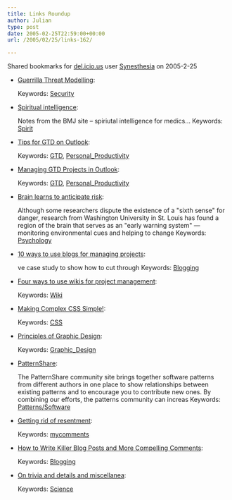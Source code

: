 ```yaml
---
title: Links Roundup
author: Julian
type: post
date: 2005-02-25T22:59:00+00:00
url: /2005/02/25/links-162/

---
```

Shared bookmarks for [del.icio.us][1] user  [Synesthesia][2] on 2005-2-25

  * [Guerrilla Threat Modelling][3]:
   
    Keywords: [Security][4]
  * [Spiritual intelligence][5]:
  
    Notes from the BMJ site &#8211; spiriutal intelligence for medics&#8230; Keywords: [Spirit][6]
  * [Tips for GTD on Outlook][7]:
   
    Keywords: [GTD][8], [Personal_Productivity][9]
  * [Managing GTD Projects in Outlook][10]:
   
    Keywords: [GTD][8], [Personal_Productivity][9]
  * [Brain learns to anticipate risk][11]:
  
    Although some researchers dispute the existence of a "sixth sense" for danger, research from Washington University in St. Louis has found a region of the brain that serves as an "early warning system" &#8212; monitoring environmental cues and helping to change Keywords: [Psychology][12]
  * [10 ways to use blogs for managing projects][13]:
  
    ve case study to show how to cut through Keywords: [Blogging][14]
  * [Four ways to use wikis for project management][15]:
   
    Keywords: [Wiki][16]
  * [Making Complex CSS Simple!][17]:
   
    Keywords: [CSS][18]
  * [Principles of Graphic Design][19]:
   
    Keywords: [Graphic_Design][20]
  * [PatternShare][21]:
  
    The PatternShare community site brings together software patterns from different authors in one place to show relationships between existing patterns and to encourage you to contribute new ones. By combining our efforts, the patterns community can increas Keywords: [Patterns/Software][22]
  * [Getting rid of resentment][23]:
   
    Keywords: [mycomments][24]
  * [How to Write Killer Blog Posts and More Compelling Comments][25]:
   
    Keywords: [Blogging][14]
  * [On trivia and details and miscellanea][26]:
   
    Keywords: [Science][27]

 [1]: https://del.icio.us/
 [2]: https://del.icio.us/synesthesia
 [3]: https://blogs.msdn.com/ptorr/archive/2005/02/22/378510.aspx "https://blogs.msdn.com/ptorr/archive/2005/02/22/378510.aspx"
 [4]: https://del.icio.us/synesthesia/Security
 [5]: https://careerfocus.bmjjournals.com/cgi/content/full/326/7385/S51 "https://careerfocus.bmjjournals.com/cgi/content/full/326/7385/S51"
 [6]: https://del.icio.us/synesthesia/Spirit
 [7]: https://home.comcast.net/~whkratz/id28.htm "https://home.comcast.net/~whkratz/id28.htm"
 [8]: https://del.icio.us/synesthesia/GTD
 [9]: https://del.icio.us/synesthesia/Personal_Productivity
 [10]: https://home.comcast.net/~whkratz/id3.htm "https://home.comcast.net/~whkratz/id3.htm"
 [11]: https://psychology.plebius.org/article.php?article=746 "https://psychology.plebius.org/article.php?article=746"
 [12]: https://del.icio.us/synesthesia/Psychology
 [13]: https://www.infosential.com/archives/2005/01/10_ways_to_use_blogs_for_.php "https://www.infosential.com/archives/2005/01/10_ways_to_use_blogs_for_.php"
 [14]: https://del.icio.us/synesthesia/Blogging
 [15]: https://www.infosential.com/archives/2005/01/four_ways_to_use_wikis_fo.php "https://www.infosential.com/archives/2005/01/four_ways_to_use_wikis_fo.php"
 [16]: https://del.icio.us/synesthesia/Wiki
 [17]: https://www.leftjustified.net/site-in-an-hour/ "https://www.leftjustified.net/site-in-an-hour/"
 [18]: https://del.icio.us/synesthesia/CSS
 [19]: https://www.mundidesign.com/presentation/index2.html "https://www.mundidesign.com/presentation/index2.html"
 [20]: https://del.icio.us/synesthesia/Graphic_Design
 [21]: https://www.patternshare.org/ "https://www.patternshare.org/"
 [22]: https://del.icio.us/synesthesia/Patterns/Software
 [23]: https://www.selfworks.net/blog/doesitworkdiary/2005/02/getting-rid-of-resentment.html#110926338000886154 "https://www.selfworks.net/blog/doesitworkdiary/2005/02/getting-rid-of-resentment.html#110926338000886154"
 [24]: https://del.icio.us/synesthesia/mycomments
 [25]: https://www.whatsnextblog.com/archives/2005/01/how_to_write_ki.asp "https://www.whatsnextblog.com/archives/2005/01/how_to_write_ki.asp"
 [26]: https://www.williamtozier.com/slurry/comment/philosophy/trivia.html?seemore=y "https://www.williamtozier.com/slurry/comment/philosophy/trivia.html?seemore=y"
 [27]: https://del.icio.us/synesthesia/Science